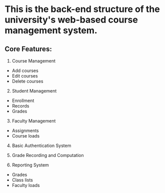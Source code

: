 # This is the back-end structure of the university's web-based course management system.

## Core Features:

1. Course Management
- Add courses
- Edit courses
- Delete courses

2. Student Management
- Enrollment
- Records
- Grades

3. Faculty Management
- Assignments
- Course loads

4. Basic Authentication System

5. Grade Recording and Computation

6. Reporting System
- Grades
- Class lists
- Faculty loads
